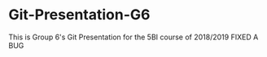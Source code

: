 # Git-Presentation-G6
This is Group 6's Git Presentation for the 5BI course of 2018/2019
FIXED A BUG